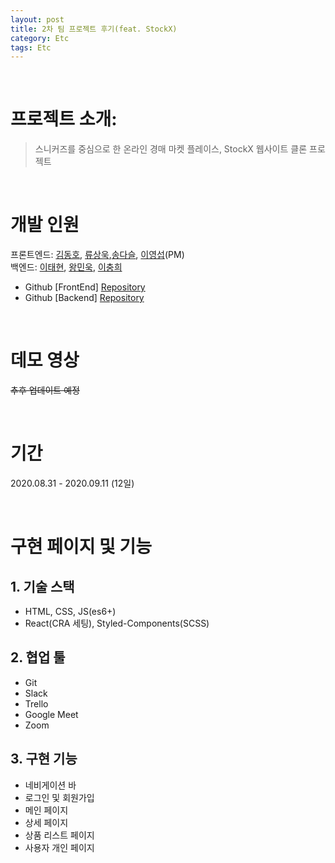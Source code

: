 ```yaml
---
layout: post
title: 2차 팀 프로젝트 후기(feat. StockX)
category: Etc
tags: Etc
---
```


<br>

# 프로젝트 소개:

> 스니커즈를 중심으로 한 온라인 경매 마켓 플레이스, StockX 웹사이트 클론 프로젝트

<br>

# 개발 인원

프론트엔드: [김동호](https://github.com/psy082?tab=overview&from=2020-09-01&to=2020-09-18), [류상욱](https://github.com/ryuinkyoto),[송다슬](https://github.com/aleatorik), [이영섭](https://github.com/seobie)(PM) <br>
백엔드: [이태현](https://github.com/0417taehyun), [왕민욱](https://github.com/Minwook11?tab=overview&from=2020-09-01&to=2020-09-18), [이충희](https://github.com/choonghee-lee)

- Github [FrontEnd] [Repository](https://github.com/wecode-bootcamp-korea/11-WeStock-frontend)
- Github [Backend] [Repository](https://github.com/wecode-bootcamp-korea/11-WeStock-backend)

<br>

# 데모 영상

~~추후 업데이트 예정~~

<!-- <iframe
  src="https://www.youtube.com/embed/gG9l7pZVQ4Y"
  style="width:100%; height:400px;"
></iframe> -->

<br>

# 기간

2020.08.31 - 2020.09.11 (12일)

<br>

# 구현 페이지 및 기능

## 1. 기술 스택

- HTML, CSS, JS(es6+)
- React(CRA 세팅), Styled-Components(SCSS)

## 2. 협업 툴

- Git
- Slack
- Trello
- Google Meet
- Zoom

## 3. 구현 기능

- 네비게이션 바
- 로그인 및 회원가입
- 메인 페이지
- 상세 페이지
- 상품 리스트 페이지
- 사용자 개인 페이지
